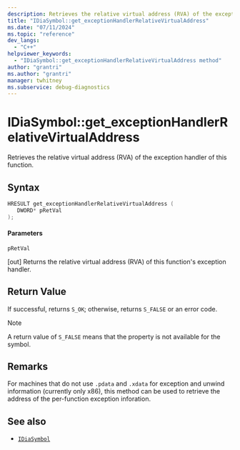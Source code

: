 ```yaml
---
description: Retrieves the relative virtual address (RVA) of the exception handler of this function.
title: "IDiaSymbol::get_exceptionHandlerRelativeVirtualAddress"
ms.date: "07/11/2024"
ms.topic: "reference"
dev_langs:
  - "C++"
helpviewer_keywords:
  - "IDiaSymbol::get_exceptionHandlerRelativeVirtualAddress method"
author: "grantri"
ms.author: "grantri"
manager: twhitney
ms.subservice: debug-diagnostics
---
```


# IDiaSymbol::get_exceptionHandlerRelativeVirtualAddress

Retrieves the relative virtual address (RVA) of the exception handler of this function.

## Syntax

```C++
HRESULT get_exceptionHandlerRelativeVirtualAddress ( 
   DWORD* pRetVal
);
```

#### Parameters

 `pRetVal`

[out] Returns the relative virtual address (RVA) of this function's exception handler.

## Return Value

 If successful, returns `S_OK`; otherwise, returns `S_FALSE` or an error code.

> [!NOTE]
> A return value of `S_FALSE` means that the property is not available for the symbol.

## Remarks

For machines that do not use `.pdata` and `.xdata` for exception and unwind information (currently only x86), this method can be used to retrieve the address of the per-function exception inforation.

## See also

- [`IDiaSymbol`](../../debugger/debug-interface-access/idiasymbol.md)
